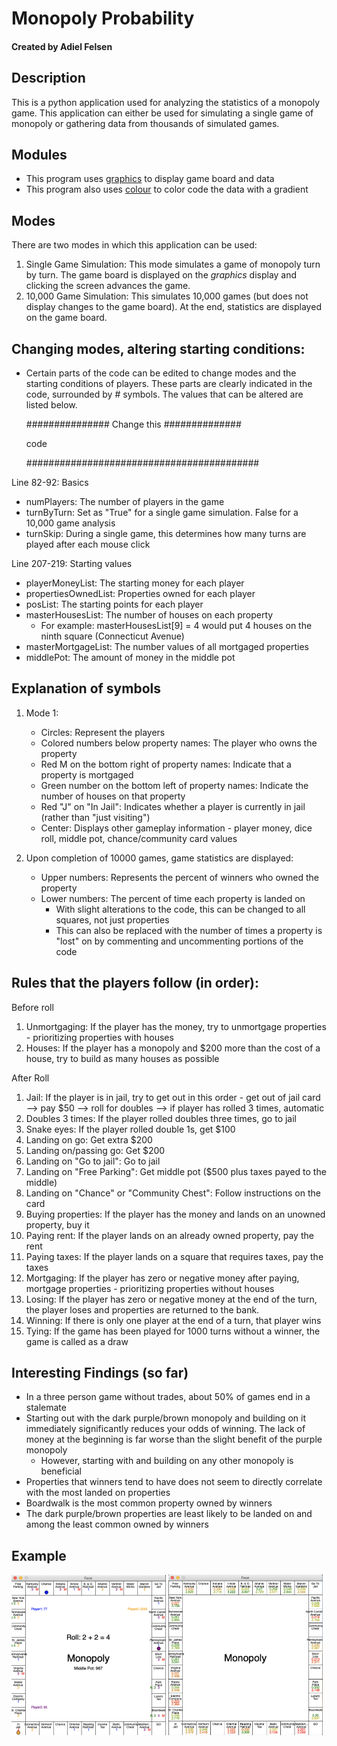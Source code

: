 # Monopoly Probability
#### Created by Adiel Felsen

## Description
This is a python application used for analyzing the statistics of a monopoly game. This application can either be used for simulating a single game of monopoly or gathering data from thousands of simulated games.

## Modules
* This program uses [graphics](http://www.pas.rochester.edu/~rsarkis/csc161/python/pip-graphics.html) to display game board and data
* This program also uses [colour](https://pypi.org/project/colour/) to color code the data with a gradient

## Modes
There are two modes in which this application can be used:
1. Single Game Simulation: This mode simulates a game of monopoly turn by turn. The game board is displayed on the _graphics_ display and clicking the screen advances the game.
2. 10,000 Game Simulation: This simulates 10,000 games (but does not display changes to the game board). At the end, statistics are displayed on the game board.

## Changing modes, altering starting conditions:
* Certain parts of the code can be edited to change modes and the starting conditions of players. These parts are clearly indicated in the code, surrounded by # symbols. The values that can be altered are listed below.

  ############### Change this ##############

  code

  ##########################################

Line 82-92: Basics
  * numPlayers: The number of players in the game
  * turnByTurn: Set as "True" for a single game simulation. False for a 10,000 game analysis
  * turnSkip: During a single game, this determines how many turns are played after each mouse click

Line 207-219: Starting values
* playerMoneyList: The starting money for each player
* propertiesOwnedList: Properties owned for each player
* posList: The starting points for each player
* masterHousesList: The number of houses on each property
   * For example: masterHousesList[9] = 4 would put 4 houses on the ninth square (Connecticut Avenue)
* masterMortgageList: The number values of all mortgaged properties
* middlePot: The amount of money in the middle pot

## Explanation of symbols
1. Mode 1:
   * Circles: Represent the players
   * Colored numbers below property names: The player who owns the property
   * Red M on the bottom right of property names: Indicate that a property is mortgaged
   * Green number on the bottom left of property names: Indicate the number of houses on that property
   * Red "J" on "In Jail": Indicates whether a player is currently in jail (rather than "just visiting")
   * Center: Displays other gameplay information - player money, dice roll, middle pot, chance/community card values

2. Upon completion of 10000 games, game statistics are displayed:
   * Upper numbers: Represents the percent of winners who owned the property
   * Lower numbers: The percent of time each property is landed on
      * With slight alterations to the code, this can be changed to all squares, not just properties
      * This can also be replaced with the number of times a property is "lost" on by commenting and uncommenting portions of the code

## Rules that the players follow (in order):
Before roll
1. Unmortgaging: If the player has the money, try to unmortgage properties - prioritizing properties with houses
2. Houses: If the player has a monopoly and $200 more  than the cost of a house, try to build as many houses as possible

After Roll
1. Jail: If the player is in jail, try to get out in this order - get out of jail card --> pay $50 --> roll for doubles --> if player has rolled 3 times, automatic
2. Doubles 3 times: If the player rolled doubles three times, go to jail
3. Snake eyes: If the player rolled double 1s, get $100
4. Landing on go: Get extra $200
5. Landing on/passing go: Get $200
6. Landing on "Go to jail": Go to jail
7. Landing on "Free Parking": Get middle pot ($500 plus taxes payed to the middle)
8. Landing on "Chance" or "Community Chest": Follow instructions on the card
9. Buying properties: If the player has the money and lands on an unowned property, buy it
10. Paying rent: If the player lands on an already owned property, pay the rent
11. Paying taxes: If the player lands on a square that requires taxes, pay the taxes
12. Mortgaging: If the player has zero or negative money after paying, mortgage properties - prioritizing properties without houses
13. Losing: If the player has zero or negative money at the end of the turn, the player loses and properties are returned to the bank.
14. Winning: If there is only one player at the end of a turn, that player wins
15. Tying: If the game has been played for 1000 turns without a winner, the game is called as a draw

## Interesting Findings (so far)
* In a three person game without trades, about 50% of games end in a stalemate
* Starting out with the dark purple/brown monopoly and building on it immediately significantly reduces your odds of winning. The lack of money at the beginning is far worse than the slight benefit of the purple monopoly
  * However, starting with and building on any other monopoly is beneficial
* Properties that winners tend to have does not seem to directly correlate with the most landed on properties
* Boardwalk is the most common property owned by winners
* The dark purple/brown properties are least likely to be landed on and among the least common owned by winners



## Example

<img src="READMEexamples/MonopolySingle1.png" width="49%"/>
<img src="READMEexamples/MonopolyTenThousand.png" width="49%"/>
